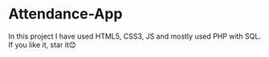 # Attendance-App
In this project I have used HTML5, CSS3, JS and mostly used PHP with SQL.  If you like it, star it😊
